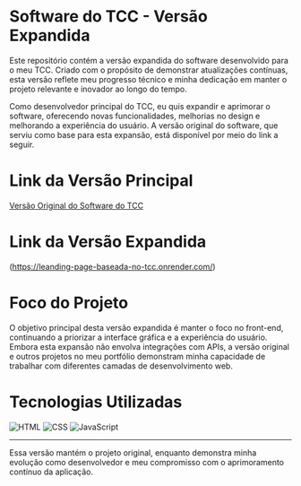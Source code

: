 # Software do TCC - Versão Expandida

Este repositório contém a versão expandida do software desenvolvido para o meu TCC. Criado com o propósito de demonstrar atualizações contínuas, esta versão reflete meu progresso técnico e minha dedicação em manter o projeto relevante e inovador ao longo do tempo.

Como desenvolvedor principal do TCC, eu quis expandir e aprimorar o software, oferecendo novas funcionalidades, melhorias no design e melhorando a experiência do usuário. A versão original do software, que serviu como base para esta expansão, está disponível por meio do link a seguir.

# Link da Versão Principal

[Versão Original do Software do TCC](https://entrega-tcc.onrender.com/)

# Link da Versão Expandida
(https://leanding-page-baseada-no-tcc.onrender.com/)
# Foco do Projeto

O objetivo principal desta versão expandida é manter o foco no front-end, continuando a priorizar a interface gráfica e a experiência do usuário. Embora esta expansão não envolva integrações com APIs, a versão original e outros projetos no meu portfólio demonstram minha capacidade de trabalhar com diferentes camadas de desenvolvimento web.

# Tecnologias Utilizadas

![HTML](https://img.shields.io/badge/HTML-orange?style=for-the-badge)
![CSS](https://img.shields.io/badge/CSS-blue?style=for-the-badge)
![JavaScript](https://img.shields.io/badge/JavaScript-yellow?style=for-the-badge)

---

Essa versão mantém o projeto original, enquanto demonstra minha evolução como desenvolvedor e meu compromisso com o aprimoramento contínuo da aplicação.